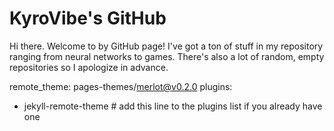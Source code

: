 # KyroVibe's GitHub
Hi there. Welcome to by GitHub page! I've got a ton of stuff in my repository ranging from neural networks to games. There's also a lot of random, empty repositories so I apologize in advance.

remote_theme: pages-themes/merlot@v0.2.0
plugins:
- jekyll-remote-theme # add this line to the plugins list if you already have one
